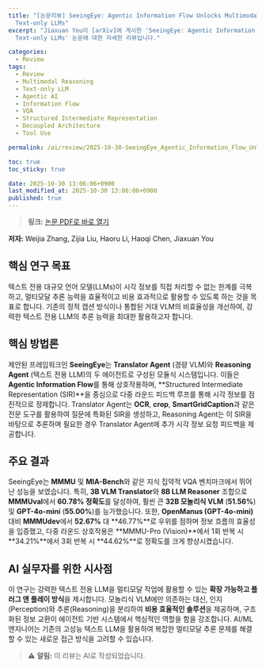```yaml
---
title: "[논문리뷰] SeeingEye: Agentic Information Flow Unlocks Multimodal Reasoning In
  Text-only LLMs"
excerpt: "Jiaxuan You이 [arXiv]에 게시한 'SeeingEye: Agentic Information Flow Unlocks Multimodal Reasoning In
  Text-only LLMs' 논문에 대한 자세한 리뷰입니다."

categories:
  - Review
tags:
  - Review
  - Multimodal Reasoning
  - Text-only LLM
  - Agentic AI
  - Information Flow
  - VQA
  - Structured Intermediate Representation
  - Decoupled Architecture
  - Tool Use

permalink: /ai/review/2025-10-30-SeeingEye_Agentic_Information_Flow_Unlocks_Multimodal_Reasoning_In_Text-only_LLMs/

toc: true
toc_sticky: true

date: 2025-10-30 13:06:06+0900
last_modified_at: 2025-10-30 13:06:06+0900
published: true
---
```

> **링크:** [논문 PDF로 바로 열기](https://arxiv.org/abs/2510.25092)

**저자:** Weijia Zhang, Zijia Liu, Haoru Li, Haoqi Chen, Jiaxuan You



## 핵심 연구 목표
텍스트 전용 대규모 언어 모델(LLMs)이 시각 정보를 직접 처리할 수 없는 한계를 극복하고, 멀티모달 추론 능력을 효율적이고 비용 효과적으로 활용할 수 있도록 하는 것을 목표로 합니다. 기존의 정적 캡션 방식이나 통합된 거대 VLM의 비효율성을 개선하여, 강력한 텍스트 전용 LLM의 추론 능력을 최대한 활용하고자 합니다.

## 핵심 방법론
제안된 프레임워크인 **SeeingEye**는 **Translator Agent** (경량 VLM)와 **Reasoning Agent** (텍스트 전용 LLM)의 두 에이전트로 구성된 모듈식 시스템입니다. 이들은 **Agentic Information Flow**를 통해 상호작용하며, **Structured Intermediate Representation (SIR)**을 중심으로 다중 라운드 피드백 루프를 통해 시각 정보를 점진적으로 정제합니다. Translator Agent는 **OCR**, **crop**, **SmartGridCaption**과 같은 전문 도구를 활용하여 질문에 특화된 SIR을 생성하고, Reasoning Agent는 이 SIR을 바탕으로 추론하며 필요한 경우 Translator Agent에 추가 시각 정보 요청 피드백을 제공합니다.

## 주요 결과
SeeingEye는 **MMMU** 및 **MIA-Bench**와 같은 지식 집약적 VQA 벤치마크에서 뛰어난 성능을 보였습니다. 특히, **3B VLM Translator**와 **8B LLM Reasoner** 조합으로 **MMMUval**에서 **60.78% 정확도**를 달성하여, 훨씬 큰 **32B 모놀리식 VLM** (**51.56%**) 및 **GPT-4o-mini** (**55.00%**)를 능가했습니다. 또한, **OpenManus (GPT-4o-mini)** 대비 **MMMUdev**에서 **52.67%** 대 **46.77%**로 우위를 점하며 정보 흐름의 효율성을 입증했고, 다중 라운드 상호작용은 **MMMU-Pro (Vision)**에서 1회 반복 시 **34.21%**에서 3회 반복 시 **44.62%**로 정확도를 크게 향상시켰습니다.

## AI 실무자를 위한 시사점
이 연구는 강력한 텍스트 전용 LLM을 멀티모달 작업에 활용할 수 있는 **확장 가능하고 플러그 앤 플레이 방식**을 제시합니다. 모놀리식 VLM에만 의존하는 대신, 인지(Perception)와 추론(Reasoning)을 분리하여 **비용 효율적인 솔루션**을 제공하며, 구조화된 정보 교환이 에이전트 기반 시스템에서 핵심적인 역할을 함을 강조합니다. AI/ML 엔지니어는 기존의 고성능 텍스트 LLM을 활용하여 복잡한 멀티모달 추론 문제를 해결할 수 있는 새로운 접근 방식을 고려할 수 있습니다.

> ⚠️ **알림:** 이 리뷰는 AI로 작성되었습니다.